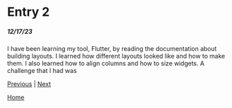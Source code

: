 # Entry 2
##### 12/17/23

I have been learning my tool, Flutter, by reading the documentation about building layouts. I learned how different layouts looked like and how to make them. I also learned how to align columns and how to size widgets. A challenge that I had was

[Previous](entry01.md) | [Next](entry03.md)

[Home](../README.md)